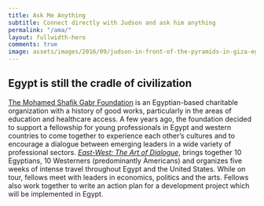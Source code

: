 ```yaml
---
title: Ask Me Anything
subtitle: Connect directly with Judson and ask him anything
permalink: "/ama/"
layout: fullwidth-hero
comments: true
image: assets/images/2016/09/judson-in-front-of-the-pyramids-in-giza-egypt.jpg
---
```



## Egypt is still the cradle of civilization 

[The Mohamed Shafik Gabr Foundation](http://www.msgabrfoundation.org/) is an Egyptian-based charitable organization with a history of good works, particularly in the areas of education and healthcare access. A few years ago, the foundation decided to support a fellowship for young professionals in Egypt and western countries to come together to experience each other’s cultures and to encourage a dialogue between emerging leaders in a wide variety of professional sectors. *[East-West: The Art of Dialogue](https://eastwestdialogue.org/)*, brings together 10 Egyptians, 10 Westerners (predominantly Americans) and organizes five weeks of intense travel throughout Egypt and the United States. While on tour, fellows meet with leaders in economics, politics and the arts. Fellows also work together to write an action plan for a development project which will be implemented in Egypt.